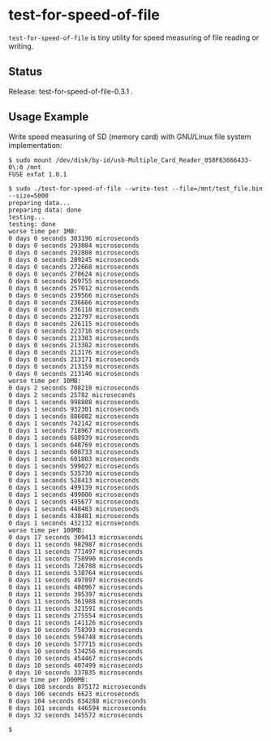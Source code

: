 test-for-speed-of-file
======================

``test-for-speed-of-file`` is tiny utility for speed measuring of
file reading or writing.


Status
------

Release: test-for-speed-of-file-0.3.1 .


Usage Example
-------------

Write speed measuring of SD (memory card) with GNU/Linux file system implementation:

    $ sudo mount /dev/disk/by-id/usb-Multiple_Card_Reader_058F63666433-0\:0 /mnt
    FUSE exfat 1.0.1
    
    $ sudo ./test-for-speed-of-file --write-test --file=/mnt/test_file.bin --size=5000
    preparing data...
    preparing data: done
    testing...
    testing: done
    worse time per 1MB:
    0 days 0 seconds 303196 microseconds
    0 days 0 seconds 293084 microseconds
    0 days 0 seconds 292808 microseconds
    0 days 0 seconds 289245 microseconds
    0 days 0 seconds 272668 microseconds
    0 days 0 seconds 270624 microseconds
    0 days 0 seconds 269755 microseconds
    0 days 0 seconds 257012 microseconds
    0 days 0 seconds 239566 microseconds
    0 days 0 seconds 236666 microseconds
    0 days 0 seconds 236110 microseconds
    0 days 0 seconds 232797 microseconds
    0 days 0 seconds 226115 microseconds
    0 days 0 seconds 223716 microseconds
    0 days 0 seconds 213383 microseconds
    0 days 0 seconds 213382 microseconds
    0 days 0 seconds 213176 microseconds
    0 days 0 seconds 213171 microseconds
    0 days 0 seconds 213159 microseconds
    0 days 0 seconds 213146 microseconds
    worse time per 10MB:
    0 days 2 seconds 708218 microseconds
    0 days 2 seconds 25782 microseconds
    0 days 1 seconds 998808 microseconds
    0 days 1 seconds 932301 microseconds
    0 days 1 seconds 886082 microseconds
    0 days 1 seconds 742142 microseconds
    0 days 1 seconds 718967 microseconds
    0 days 1 seconds 688939 microseconds
    0 days 1 seconds 648769 microseconds
    0 days 1 seconds 608733 microseconds
    0 days 1 seconds 601803 microseconds
    0 days 1 seconds 599027 microseconds
    0 days 1 seconds 535730 microseconds
    0 days 1 seconds 528413 microseconds
    0 days 1 seconds 499139 microseconds
    0 days 1 seconds 499000 microseconds
    0 days 1 seconds 495677 microseconds
    0 days 1 seconds 448483 microseconds
    0 days 1 seconds 438481 microseconds
    0 days 1 seconds 432132 microseconds
    worse time per 100MB:
    0 days 17 seconds 309413 microseconds
    0 days 11 seconds 982987 microseconds
    0 days 11 seconds 771497 microseconds
    0 days 11 seconds 758990 microseconds
    0 days 11 seconds 726788 microseconds
    0 days 11 seconds 538764 microseconds
    0 days 11 seconds 497897 microseconds
    0 days 11 seconds 480967 microseconds
    0 days 11 seconds 395397 microseconds
    0 days 11 seconds 361988 microseconds
    0 days 11 seconds 321591 microseconds
    0 days 11 seconds 275554 microseconds
    0 days 11 seconds 141126 microseconds
    0 days 10 seconds 758393 microseconds
    0 days 10 seconds 594748 microseconds
    0 days 10 seconds 577715 microseconds
    0 days 10 seconds 534256 microseconds
    0 days 10 seconds 454467 microseconds
    0 days 10 seconds 407499 microseconds
    0 days 10 seconds 337835 microseconds
    worse time per 1000MB:
    0 days 108 seconds 875172 microseconds
    0 days 106 seconds 6623 microseconds
    0 days 104 seconds 834288 microseconds
    0 days 101 seconds 446594 microseconds
    0 days 32 seconds 345572 microseconds
    
    $ 
